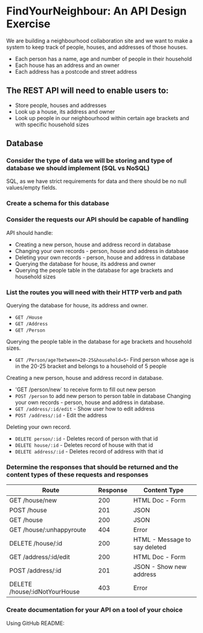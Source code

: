 # FindYourNeighbour: An API Design Exercise

We are building a neighbourhood collaboration site and we want to make a system to keep track of people, houses, and addresses of those houses.

* Each person has a name, age and number of people in their household
* Each house has an address and an owner
* Each address has a postcode and street address

## The REST API will need to enable users to:
* Store people, houses and addresses
* Look up a house, its address and owner
* Look up people in our neighbourhood within certain age brackets and with specific household sizes

## Database 
### Consider the type of data we will be storing and type of database we should implement (SQL vs NoSQL)
SQL, as we have strict requirements for data and there should be no null values/empty fields. 
### Create a schema for this database


### Consider the requests our API should be capable of handling
API should handle:
- Creating a new person, house and address record in database
- Changing your own records - person, house and address in database
- Deleting your own records - person, house and address in database
- Querying the database for house, its address and owner
- Querying the people table in the database for age brackets and household sizes

### List the routes you will need with their HTTP verb and path
Querying the database for house, its address and owner. 
* `GET /House`
* `GET /Address`
* `GET /Person`  

Querying the people table in the database for age brackets and household sizes. 
* `GET /Person/age?between=20-25&household=5`- Find person whose age is in the 20-25 bracket and belongs to a household of 5 people 

Creating a new person, house and address record in database. 
* 'GET /person/new` to receive form to fill out new person
* `POST /person` to add new person to person table in database
Changing your own records - person, house and address in database. 
* `GET /address/:id/edit` - Show user how to edit address
* `POST /address/:id` - Edit the address   

Deleting your own record. 
* `DELETE person/:id` - Deletes record of person with that id
* `DELETE house/:id` - Deletes record of house with that id
* `DELETE address/:id` - Deletes record of address with that id
### Determine the responses that should be returned and the content types of these requests and responses  
| Route                    | Response | Content Type                  |
|--------------------------|----------|-------------------------------|
| GET /house/new           |    200   |        HTML Doc - Form        |
| POST /house              |    201   |             JSON              |
| GET /house               |    200   |              JSON             |
| GET /house/:unhappyroute |    404   |             Error             |
| DELETE /house/:id        |    200   | HTML - Message to say deleted |
| GET /address/:id/edit    |    200   |        HTML Doc - Form        |
| POST /address/:id        |    201   |    JSON - Show new address    |
| DELETE /house/:idNotYourHouse |    403   |             Error        |


### Create documentation for your API on a tool of your choice
Using GitHub README:


